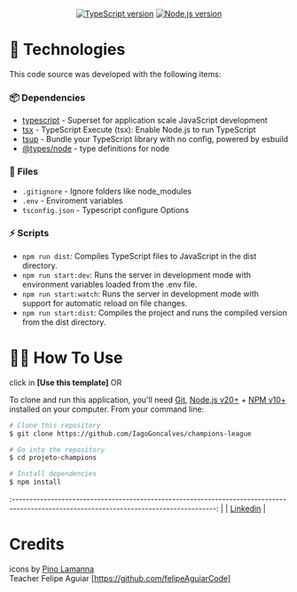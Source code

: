   <!-- Badges -->
<div align="center">
  
  [![TypeScript version][ts-badge]][typescript-5-4]
  [![Node.js version][nodejs-badge]][nodejs]

</div>

# 🚀 Technologies

This code source was developed with the following items:

### 📦 Dependencies

- [typescript][typescript-npm] - Superset for application scale JavaScript development
- [tsx][tsx-npm] - TypeScript Execute (tsx): Enable Node.js to run TypeScript
- [tsup][tsup-npm] - Bundle your TypeScript library with no config, powered by esbuild
- [@types/node][@types/node-npm] - type definitions for node

### 📄 Files

- `.gitignore` - Ignore folders like node_modules
- `.env` - Enviroment variables
- `tsconfig.json` - Typescript configure Options

### ⚡ Scripts

- `npm run dist`: Compiles TypeScript files to JavaScript in the dist directory.
- `npm run start:dev`: Runs the server in development mode with environment variables loaded from the .env file.
- `npm run start:watch`: Runs the server in development mode with support for automatic reload on file changes.
- `npm run start:dist`: Compiles the project and runs the compiled version from the dist directory.

# 👨‍💻 How To Use

click in **[Use this template]** OR

To clone and run this application, you'll need [Git](https://git-scm.com), [Node.js v20+](https://nodejs.org/en/) + [NPM v10+](https://nodejs.org/en/) installed on your computer. From your command line:

```bash
# Clone this repository
$ git clone https://github.com/IagoGoncalves/champions-league

# Go into the repository
$ cd projeto-champions

# Install dependencies
$ npm install
```

:---------------------------------------------------------------------------------------------------------------------------------------: |
| [Linkedin](www.linkedin.com/in/felipe-aguiar-exe/) |

# Credits

icons by [Pino Lamanna][dribble-icon] <br>
Teacher Felipe Aguiar [https://github.com/felipeAguiarCode]

[typescript]: https://www.typescriptlang.org/
[typescript-5-4]: https://www.typescriptlang.org/
[ts-badge]: https://img.shields.io/badge/TypeScript-5.4-blue.svg
[nodejs-badge]: https://img.shields.io/badge/Node.js->=%2020.00-blue.svg
[nodejs]: https://nodejs.org/
[dribble-icon]: https://dribbble.com/Schakalwal
[typescript-npm]: https://www.npmjs.com/package/typescript
[tsx-npm]: https://www.npmjs.com/package/tsx
[tsup-npm]: https://www.npmjs.com/package/tsup
[@types/node-npm]: https://www.npmjs.com/package/@types/node

